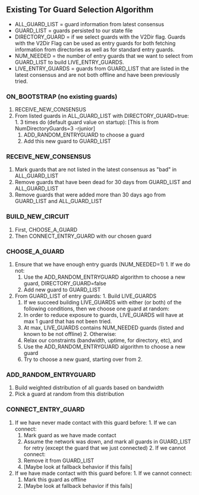 ## Existing Tor Guard Selection Algorithm

- ALL_GUARD_LIST = guard information from latest consensus
- GUARD_LIST = guards persisted to our state file
- DIRECTORY_GUARD = if we select guards with the V2Dir flag. Guards with the V2Dir Flag can be used as entry guards for both fetching information from directories as well as for standard entry guards.
- NUM_NEEDED = the number of entry guards that we want to select from GUARD_LIST to build LIVE_ENTRY_GUARDS.
- LIVE_ENTRY_GUARDS = guards from GUARD_LIST that are listed in the latest consensus and are not both offline and have been previously tried.

### ON_BOOTSTRAP (no existing guards)
  1. RECEIVE_NEW_CONSENSUS
  2. From listed guards in ALL_GUARD_LIST with DIRECTORY_GUARD=true: 
    1. 3 times do (default guard value on startup):
      [This is from NumDirectoryGuards=3 -rjunior]
      1. ADD_RANDOM_ENTRYGUARD to choose a guard
      2. Add this new guard to GUARD_LIST

### RECEIVE_NEW_CONSENSUS
  1. Mark guards that are not listed in the latest consensus as "bad" in ALL_GUARD_LIST
  2. Remove guards that have been dead for 30 days from GUARD_LIST and ALL_GUARD_LIST
  3. Remove guards that were added more than 30 days ago from GUARD_LIST and ALL_GUARD_LIST

### BUILD_NEW_CIRCUIT
  1. First, CHOOSE_A_GUARD
  2. Then CONNECT_ENTRY_GUARD with our chosen guard

### CHOOSE_A_GUARD
  1. Ensure that we have enough entry guards (NUM_NEEDED=1)
    1. If we do not:
      1. Use the ADD_RANDOM_ENTRYGUARD algorithm to choose a new guard, DIRECTORY_GUARD=false
      2. Add new guard to GUARD_LIST
  2. From GUARD_LIST of entry guards:
    1. Build LIVE_GUARDS
      1. If we succeed building LIVE_GUARDS with either (or both) of the following conditions, then we choose one guard at random:
        1. In order to reduce exposure to guards, LIVE_GUARDS will have at max 1 guard that has not been tried.
        2. At max, LIVE_GUARDS contains NUM_NEEDED guards (listed and known to be not offline)
    2. Otherwise:
      1. Relax our constraints (bandwidth, uptime, for directory, etc), and
      2. Use the ADD_RANDOM_ENTRYGUARD algorithm to choose a new guard
      3. Try to choose a new guard, starting over from 2.

### ADD_RANDOM_ENTRYGUARD
  1. Build weighted distribution of all guards based on bandwidth
  2. Pick a guard at random from this distribution

### CONNECT_ENTRY_GUARD
  1. If we have never made contact with this guard before:
    1. If we can connect:
      1. Mark guard as we have made contact
      2. Assume the network was down, and mark all guards in GUARD_LIST for retry (except the guard that we just connected)
    2. If we cannot connect:
      1. Remove it from GUARD_LIST
      2. [Maybe look at fallback behavior if this fails]
  2. If we have made contact with this guard before:
    1. If we cannot connect:
      1. Mark this guard as offline
      2. [Maybe look at fallback behavior if this fails]
